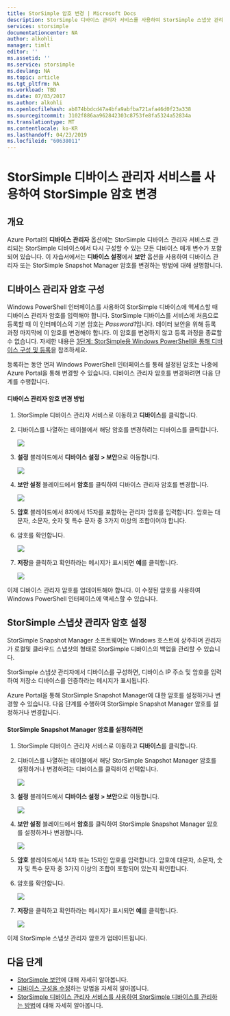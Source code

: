 ```yaml
---
title: StorSimple 암호 변경 | Microsoft Docs
description: StorSimple 디바이스 관리자 서비스를 사용하여 StorSimple 스냅샷 관리자 및 디바이스 관리자 암호를 변경하는 방법에 대해 설명합니다.
services: storsimple
documentationcenter: NA
author: alkohli
manager: timlt
editor: ''
ms.assetid: ''
ms.service: storsimple
ms.devlang: NA
ms.topic: article
ms.tgt_pltfrm: NA
ms.workload: TBD
ms.date: 07/03/2017
ms.author: alkohli
ms.openlocfilehash: ab874bbdcd47a4bfa9abfba721afa46d0f23a338
ms.sourcegitcommit: 3102f886aa962842303c8753fe8fa5324a52834a
ms.translationtype: MT
ms.contentlocale: ko-KR
ms.lasthandoff: 04/23/2019
ms.locfileid: "60638011"
---
```

# <a name="use-the-storsimple-device-manager-service-to-change-your-storsimple-passwords"></a>StorSimple 디바이스 관리자 서비스를 사용하여 StorSimple 암호 변경

## <a name="overview"></a>개요
Azure Portal의 **디바이스 관리자** 옵션에는 StorSimple 디바이스 관리자 서비스로 관리되는 StorSimple 디바이스에서 다시 구성할 수 있는 모든 디바이스 매개 변수가 포함되어 있습니다. 이 자습서에서는 **디바이스 설정**에서 **보안** 옵션을 사용하여 디바이스 관리자 또는 StorSimple Snapshot Manager 암호를 변경하는 방법에 대해 설명합니다.

## <a name="change-the-device-administrator-password"></a>디바이스 관리자 암호 구성
Windows PowerShell 인터페이스를 사용하여 StorSimple 디바이스에 액세스할 때 디바이스 관리자 암호를 입력해야 합니다. StorSimple 디바이스를 서비스에 처음으로 등록할 때 이 인터페이스의 기본 암호는 *Password1*입니다. 데이터 보안을 위해 등록 과정 마지막에 이 암호를 변경해야 합니다. 이 암호를 변경하지 않고 등록 과정을 종료할 수 없습니다. 자세한 내용은 [3단계: StorSimple용 Windows PowerShell을 통해 디바이스 구성 및 등록](storsimple-8000-deployment-walkthrough-u2.md#step-3-configure-and-register-the-device-through-windows-powershell-for-storsimple)을 참조하세요.

등록하는 동안 먼저 Windows PowerShell 인터페이스를 통해 설정된 암호는 나중에 Azure Portal을 통해 변경할 수 있습니다. 디바이스 관리자 암호를 변경하려면 다음 단계를 수행합니다.

#### <a name="to-change-the-device-administrator-password"></a>디바이스 관리자 암호 변경 방법
1. StorSimple 디바이스 관리자 서비스로 이동하고 **디바이스**를 클릭합니다.

2. 디바이스를 나열하는 테이블에서 해당 암호를 변경하려는 디바이스를 클릭합니다.

    ![](./media/storsimple-8000-change-passwords/changepwd1.png)

3. **설정** 블레이드에서 **디바이스 설정 &gt; 보안**으로 이동합니다.

    ![](./media/storsimple-8000-change-passwords/changepwd2.png)

4. **보안 설정** 블레이드에서 **암호**를 클릭하여 디바이스 관리자 암호를 변경합니다.

    ![](./media/storsimple-8000-change-passwords/changepwd3.png)

5. **암호** 블레이드에서 8자에서 15자를 포함하는 관리자 암호를 입력합니다. 암호는 대문자, 소문자, 숫자 및 특수 문자 중 3가지 이상의 조합이어야 합니다.

6. 암호를 확인합니다.

    ![](./media/storsimple-8000-change-passwords/changepwd4.png)

7. **저장**을 클릭하고 확인하라는 메시지가 표시되면 **예**를 클릭합니다.

    ![](./media/storsimple-8000-change-passwords/changepwd6.png)

이제 디바이스 관리자 암호를 업데이트해야 합니다. 이 수정된 암호를 사용하여 Windows PowerShell 인터페이스에 액세스할 수 있습니다.

## <a name="set-the-storsimple-snapshot-manager-password"></a>StorSimple 스냅샷 관리자 암호 설정
StorSimple Snapshot Manager 소프트웨어는 Windows 호스트에 상주하며 관리자가 로컬및 클라우드 스냅샷의 형태로 StorSimple 디바이스의 백업을 관리할 수 있습니다.

StorSimple 스냅샷 관리자에서 디바이스를 구성하면, 디바이스 IP 주소 및 암호를 입력하여 저장소 디바이스를 인증하라는 메시지가 표시됩니다.

Azure Portal을 통해 StorSimple Snapshot Manager에 대한 암호를 설정하거나 변경할 수 있습니다. 다음 단계를 수행하여 StorSimple Snapshot Manager 암호를 설정하거나 변경합니다.

#### <a name="to-set-the-storsimple-snapshot-manager-password"></a>StorSimple Snapshot Manager 암호를 설정하려면
1. StorSimple 디바이스 관리자 서비스로 이동하고 **디바이스**를 클릭합니다.

2. 디바이스를 나열하는 테이블에서 해당 StorSimple Snapshot Manager 암호를 설정하거나 변경하려는 디바이스를 클릭하여 선택합니다.

     ![](./media/storsimple-8000-change-passwords/changepwd1.png)

3. **설정** 블레이드에서 **디바이스 설정 &gt; 보안**으로 이동합니다.

     ![](./media/storsimple-8000-change-passwords/changepwd2.png)

4. **보안 설정** 블레이드에서 **암호**를 클릭하여 StorSimple Snapshot Manager 암호를 설정하거나 변경합니다.

     ![](./media/storsimple-8000-change-passwords/changepwd3.png) 

5. **암호** 블레이드에서 14자 또는 15자인 암호를 입력합니다. 암호에 대문자, 소문자, 숫자 및 특수 문자 중 3가지 이상의 조합이 포함되어 있는지 확인합니다.

6. 암호를 확인합니다.

     ![](./media/storsimple-8000-change-passwords/changepwd5.png)

7. **저장**을 클릭하고 확인하라는 메시지가 표시되면 **예**를 클릭합니다.

     ![](./media/storsimple-8000-change-passwords/changepwd6.png)

이제 StorSimple 스냅샷 관리자 암호가 업데이트됩니다.

## <a name="next-steps"></a>다음 단계
* [StorSimple 보안](storsimple-8000-security.md)에 대해 자세히 알아봅니다.
* [디바이스 구성을 수정](storsimple-8000-modify-device-config.md)하는 방법을 자세히 알아봅니다.
* [StorSimple 디바이스 관리자 서비스를 사용하여 StorSimple 디바이스를 관리하는 방법](storsimple-8000-manager-service-administration.md)에 대해 자세히 알아봅니다.

